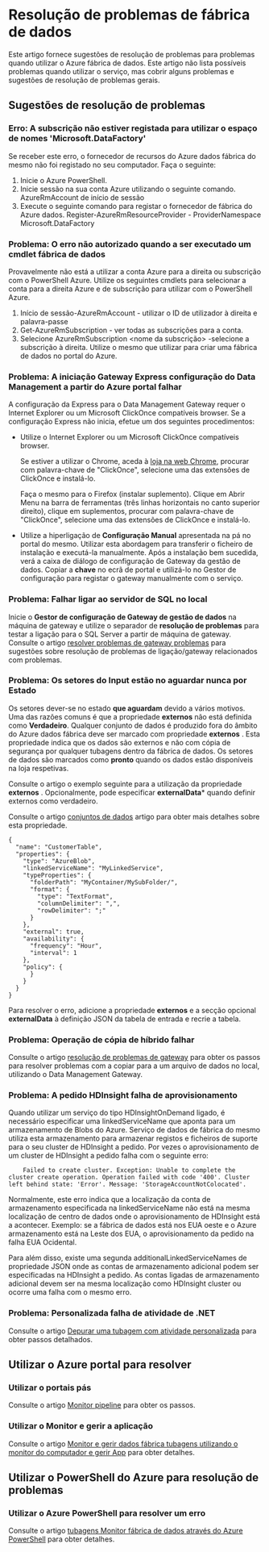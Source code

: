 <properties 
    pageTitle="Resolução de problemas de fábrica de dados do Azure" 
    description="Saiba como resolver problemas com a utilização de fábrica do Azure dados." 
    services="data-factory" 
    documentationCenter="" 
    authors="spelluru" 
    manager="jhubbard" 
    editor="monicar"/>

<tags 
    ms.service="data-factory" 
    ms.workload="data-services" 
    ms.tgt_pltfrm="na" 
    ms.devlang="na" 
    ms.topic="article" 
    ms.date="08/31/2016" 
    ms.author="spelluru"/>

# <a name="troubleshoot-data-factory-issues"></a>Resolução de problemas de fábrica de dados
Este artigo fornece sugestões de resolução de problemas para problemas quando utilizar o Azure fábrica de dados. Este artigo não lista possíveis problemas quando utilizar o serviço, mas cobrir alguns problemas e sugestões de resolução de problemas gerais.   

## <a name="troubleshooting-tips"></a>Sugestões de resolução de problemas

### <a name="error-the-subscription-is-not-registered-to-use-namespace-microsoftdatafactory"></a>Erro: A subscrição não estiver registada para utilizar o espaço de nomes 'Microsoft.DataFactory'
Se receber este erro, o fornecedor de recursos do Azure dados fábrica do mesmo não foi registado no seu computador. Faça o seguinte: 

1. Inicie o Azure PowerShell. 
2. Inicie sessão na sua conta Azure utilizando o seguinte comando.
        AzureRmAccount de início de sessão 
3. Execute o seguinte comando para registar o fornecedor de fábrica do Azure dados.
        Register-AzureRmResourceProvider - ProviderNamespace Microsoft.DataFactory

### <a name="problem-unauthorized-error-when-running-a-data-factory-cmdlet"></a>Problema: O erro não autorizado quando a ser executado um cmdlet fábrica de dados
Provavelmente não está a utilizar a conta Azure para a direita ou subscrição com o PowerShell Azure. Utilize os seguintes cmdlets para selecionar a conta para a direita Azure e de subscrição para utilizar com o PowerShell Azure. 

1. Início de sessão-AzureRmAccount - utilizar o ID de utilizador à direita e palavra-passe
2. Get-AzureRmSubscription - ver todas as subscrições para a conta. 
3. Selecione AzureRmSubscription &lt;nome da subscrição&gt; -selecione a subscrição à direita. Utilize o mesmo que utilizar para criar uma fábrica de dados no portal do Azure.

### <a name="problem-fail-to-launch-data-management-gateway-express-setup-from-azure-portal"></a>Problema: A iniciação Gateway Express configuração do Data Management a partir do Azure portal falhar
A configuração da Express para o Data Management Gateway requer o Internet Explorer ou um Microsoft ClickOnce compatíveis browser. Se a configuração Express não inicia, efetue um dos seguintes procedimentos: 

- Utilize o Internet Explorer ou um Microsoft ClickOnce compatíveis browser.

    Se estiver a utilizar o Chrome, aceda à [loja na web Chrome](https://chrome.google.com/webstore/), procurar com palavra-chave de "ClickOnce", selecione uma das extensões de ClickOnce e instalá-lo. 
    
    Faça o mesmo para o Firefox (instalar suplemento). Clique em Abrir Menu na barra de ferramentas (três linhas horizontais no canto superior direito), clique em suplementos, procurar com palavra-chave de "ClickOnce", selecione uma das extensões de ClickOnce e instalá-lo. 

- Utilize a hiperligação de **Configuração Manual** apresentada na pá no portal do mesmo. Utilizar esta abordagem para transferir o ficheiro de instalação e executá-la manualmente. Após a instalação bem sucedida, verá a caixa de diálogo de configuração de Gateway da gestão de dados. Copiar a **chave** no ecrã de portal e utilizá-lo no Gestor de configuração para registar o gateway manualmente com o serviço.  

### <a name="problem-fail-to-connect-to-on-premises-sql-server"></a>Problema: Falhar ligar ao servidor de SQL no local 
Inicie o **Gestor de configuração de Gateway de gestão de dados** na máquina de gateway e utilize o separador de **resolução de problemas** para testar a ligação para o SQL Server a partir de máquina de gateway. Consulte o artigo [resolver problemas de gateway problemas](data-factory-data-management-gateway.md#troubleshoot-gateway-issues) para sugestões sobre resolução de problemas de ligação/gateway relacionados com problemas.   
 

### <a name="problem-input-slices-are-in-waiting-state-for-ever"></a>Problema: Os setores do Input estão no aguardar nunca por Estado

Os setores dever-se no estado **que aguardam** devido a vários motivos. Uma das razões comuns é que a propriedade **externos** não está definida como **Verdadeiro**. Qualquer conjunto de dados é produzido fora do âmbito do Azure dados fábrica deve ser marcado com propriedade **externos** . Esta propriedade indica que os dados são externos e não com cópia de segurança por qualquer tubagens dentro da fábrica de dados. Os setores de dados são marcados como **pronto** quando os dados estão disponíveis na loja respetivas. 

Consulte o artigo o exemplo seguinte para a utilização da propriedade **externos** . Opcionalmente, pode especificar **externalData*** quando definir externos como verdadeiro.

Consulte o artigo [conjuntos de dados](data-factory-create-datasets.md) artigo para obter mais detalhes sobre esta propriedade.
    
    {
      "name": "CustomerTable",
      "properties": {
        "type": "AzureBlob",
        "linkedServiceName": "MyLinkedService",
        "typeProperties": {
          "folderPath": "MyContainer/MySubFolder/",
          "format": {
            "type": "TextFormat",
            "columnDelimiter": ",",
            "rowDelimiter": ";"
          }
        },
        "external": true,
        "availability": {
          "frequency": "Hour",
          "interval": 1
        },
        "policy": {
          }
        }
      }
    }

Para resolver o erro, adicione a propriedade **externos** e a secção opcional **externalData** à definição JSON da tabela de entrada e recrie a tabela. 

### <a name="problem-hybrid-copy-operation-fails"></a>Problema: Operação de cópia de híbrido falhar
Consulte o artigo [resolução de problemas de gateway](data-factory-data-management-gateway.md#troubleshoot-gateway-issues) para obter os passos para resolver problemas com a copiar para a um arquivo de dados no local, utilizando o Data Management Gateway. 

### <a name="problem-on-demand-hdinsight-provisioning-fails"></a>Problema: A pedido HDInsight falha de aprovisionamento
Quando utilizar um serviço do tipo HDInsightOnDemand ligado, é necessário especificar uma linkedServiceName que aponta para um armazenamento de Blobs do Azure. Serviço de dados de fábrica do mesmo utiliza esta armazenamento para armazenar registos e ficheiros de suporte para o seu cluster de HDInsight a pedido.  Por vezes o aprovisionamento de um cluster de HDInsight a pedido falha com o seguinte erro:

        Failed to create cluster. Exception: Unable to complete the cluster create operation. Operation failed with code '400'. Cluster left behind state: 'Error'. Message: 'StorageAccountNotColocated'.

Normalmente, este erro indica que a localização da conta de armazenamento especificada na linkedServiceName não está na mesma localização de centro de dados onde o aprovisionamento de HDInsight está a acontecer. Exemplo: se a fábrica de dados está nos EUA oeste e o Azure armazenamento está na Leste dos EUA, o aprovisionamento da pedido na falha EUA Ocidental.

Para além disso, existe uma segunda additionalLinkedServiceNames de propriedade JSON onde as contas de armazenamento adicional podem ser especificadas na HDInsight a pedido. As contas ligadas de armazenamento adicional devem ser na mesma localização como HDInsight cluster ou ocorre uma falha com o mesmo erro.

### <a name="problem-custom-net-activity-fails"></a>Problema: Personalizada falha de atividade de .NET
Consulte o artigo [Depurar uma tubagem com atividade personalizada](data-factory-use-custom-activities.md#debug-the-pipeline) para obter passos detalhados. 

## <a name="use-azure-portal-to-troubleshoot"></a>Utilizar o Azure portal para resolver 

### <a name="using-portal-blades"></a>Utilizar o portais pás
Consulte o artigo [Monitor pipeline](data-factory-build-your-first-pipeline-using-editor.md#monitor-pipeline) para obter os passos. 

### <a name="using-monitor-and-manage-app"></a>Utilizar o Monitor e gerir a aplicação
Consulte o artigo [Monitor e gerir dados fábrica tubagens utilizando o monitor do computador e gerir App](data-factory-monitor-manage-app.md) para obter detalhes. 

## <a name="use-azure-powershell-to-troubleshoot"></a>Utilizar o PowerShell do Azure para resolução de problemas

### <a name="use-azure-powershell-to-troubleshoot-an-error"></a>Utilizar o Azure PowerShell para resolver um erro  
Consulte o artigo [tubagens Monitor fábrica de dados através do Azure PowerShell](data-factory-build-your-first-pipeline-using-powershell.md#monitor-pipeline) para obter detalhes. 


[adfgetstarted]: data-factory-copy-data-from-azure-blob-storage-to-sql-database.md
[use-custom-activities]: data-factory-use-custom-activities.md
[troubleshoot]: data-factory-troubleshoot.md
[developer-reference]: http://go.microsoft.com/fwlink/?LinkId=516908
[cmdlet-reference]: http://go.microsoft.com/fwlink/?LinkId=517456
[json-scripting-reference]: http://go.microsoft.com/fwlink/?LinkId=516971

[azure-portal]: https://portal.azure.com/

[image-data-factory-troubleshoot-with-error-link]: ./media/data-factory-troubleshoot/DataFactoryWithErrorLink.png

[image-data-factory-troubleshoot-datasets-with-errors-blade]: ./media/data-factory-troubleshoot/DatasetsWithErrorsBlade.png

[image-data-factory-troubleshoot-table-blade-with-problem-slices]: ./media/data-factory-troubleshoot/TableBladeWithProblemSlices.png

[image-data-factory-troubleshoot-activity-run-with-error]: ./media/data-factory-troubleshoot/ActivityRunDetailsWithError.png

[image-data-factory-troubleshoot-dataslice-blade-with-active-runs]: ./media/data-factory-troubleshoot/DataSliceBladeWithActivityRuns.png

[image-data-factory-troubleshoot-walkthrough2-with-errors-link]: ./media/data-factory-troubleshoot/Walkthrough2WithErrorsLink.png

[image-data-factory-troubleshoot-walkthrough2-datasets-with-errors]: ./media/data-factory-troubleshoot/Walkthrough2DataSetsWithErrors.png

[image-data-factory-troubleshoot-walkthrough2-table-with-problem-slices]: ./media/data-factory-troubleshoot/Walkthrough2TableProblemSlices.png

[image-data-factory-troubleshoot-walkthrough2-slice-activity-runs]: ./media/data-factory-troubleshoot/Walkthrough2DataSliceActivityRuns.png

[image-data-factory-troubleshoot-activity-run-details]: ./media/data-factory-troubleshoot/Walkthrough2ActivityRunDetails.png
 